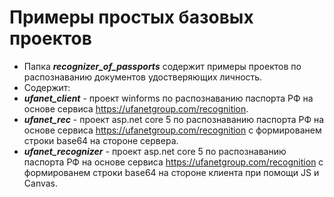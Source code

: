 # Примеры простых базовых проектов

* Папка ***recognizer_of_passports*** содержит примеры проектов по распознаванию документов удостверяющих личность. 
* Содержит:
* ***ufanet_client*** - проект winforms по распознаванию паспорта РФ на основе сервиса https://ufanetgroup.com/recognition.
* ***ufanet_rec*** - проект asp.net core 5 по распознаванию паспорта РФ на основе сервиса https://ufanetgroup.com/recognition с формированем строки base64 на стороне сервера.
* ***ufanet_recognizer*** - проект asp.net core 5 по распознаванию паспорта РФ на основе сервиса https://ufanetgroup.com/recognition с формированем строки base64 на стороне клиента при помощи JS и Canvas.
